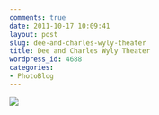 ```yaml
---
comments: true
date: 2011-10-17 10:09:41
layout: post
slug: dee-and-charles-wyly-theater
title: Dee and Charles Wyly Theater
wordpress_id: 4688
categories:
- PhotoBlog
---
```


![](http://ryanfitzer.com/main/wp-content/uploads/2011/10/2011-08-12-at-20-11-44.jpg)
